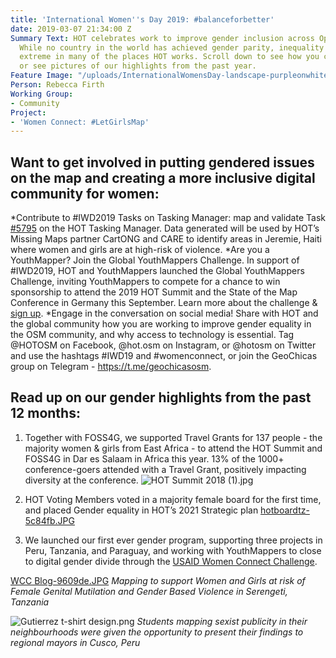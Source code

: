 ```yaml
---
title: 'International Women''s Day 2019: #balanceforbetter'
date: 2019-03-07 21:34:00 Z
Summary Text: HOT celebrates work to improve gender inclusion across OpenStreetMap.
  While no country in the world has achieved gender parity, inequality is particularly
  extreme in many of the places HOT works. Scroll down to see how you can get involved,
  or see pictures of our highlights from the past year.
Feature Image: "/uploads/InternationalWomensDay-landscape-purpleonwhite-242b5d.jpg"
Person: Rebecca Firth
Working Group:
- Community
Project:
- 'Women Connect: #LetGirlsMap'
---
```


## Want to get involved in putting gendered issues on the map and creating a more inclusive digital community for women:
*Contribute to #IWD2019 Tasks on Tasking Manager: map and validate Task [#5795](https://tasks.hotosm.org/project/5795) on the HOT Tasking Manager. Data generated will be used by HOT’s Missing Maps partner CartONG and CARE to identify areas in Jeremie, Haiti where women and girls are at high-risk of violence.
*Are you a YouthMapper? Join the Global YouthMappers Challenge. In support of #IWD2019, HOT and YouthMappers launched the Global YouthMappers Challenge, inviting YouthMappers to compete for a chance to win sponsorship to attend the 2019 HOT Summit and the State of the Map Conference in Germany this September. Learn more about the challenge & [sign up](http://bit.ly/YouthMappersChallenge19).
*Engage in the conversation on social media! Share with HOT and the global community how you are working to improve gender equality in the OSM community, and why access to technology is essential. Tag @HOTOSM on Facebook, @hot.osm on Instagram, or @hotosm on Twitter and use the hashtags #IWD19 and #womenconnect, or join the GeoChicas group on Telegram - https://t.me/geochicasosm.

## Read up on our gender highlights from the past 12 months:
1. Together with FOSS4G, we supported Travel Grants for 137 people - the majority women & girls from East Africa - to attend the HOT Summit and FOSS4G in Dar es Salaam in Africa this year. 13% of the 1000+ conference-goers attended with a Travel Grant, positively impacting diversity at the conference.
![HOT Summit 2018 (1).jpg](/uploads/HOT%20Summit%202018%20(1).jpg)

1. HOT Voting Members voted in a majority female board for the first time, and placed Gender equality in HOT’s 2021 Strategic plan
[hotboardtz-5c84fb.JPG](/uploads/hotboardtz-5c84fb.JPG)

1. We launched our first ever gender program, supporting three projects in Peru, Tanzania, and Paraguay, and working with YouthMappers to close to digital gender divide through the [USAID Women Connect Challenge](https://www.hotosm.org/projects/women-connect-number-letgirlsmap-growing-female-open-data-leaders-across-5-continents/).

[WCC Blog-9609de.JPG](/uploads/WCC%20Blog-9609de.JPG) *Mapping to support Women and Girls at risk of Female Genital Mutilation and Gender Based Violence in Serengeti, Tanzania*

![Gutierrez t-shirt design.png](/uploads/Gutierrez%20t-shirt%20design.png)
*Students mapping sexist publicity in their neighbourhoods were given the opportunity to present their findings to regional mayors in Cusco, Peru*

